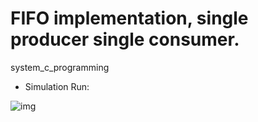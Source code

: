 # FIFO implementation, single producer single consumer.
system_c_programming


* Simulation Run:

![img]()


